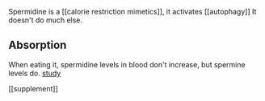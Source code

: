 Spermidine is a [[calorie restriction mimetics]], it activates [[autophagy]] 
It doesn't do much else.
## Absorption
When eating it, spermidine levels in blood don't increase, but spermine levels do. [study](https://www.ncbi.nlm.nih.gov/pmc/articles/PMC10143675/)

[[supplement]]
